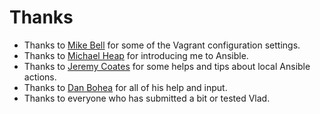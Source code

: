 # Thanks

- Thanks to [Mike Bell](http://mikebell.io/) for some of the Vagrant configuration settings.
- Thanks to [Michael Heap](http://michaelheap.com/) for introducing me to Ansible.
- Thanks to [Jeremy Coates](http://www.twitter.com/phpcodemonkey) for some helps and tips about local Ansible actions.
- Thanks to [Dan Bohea](http://www.twitter.com/dan_bohea) for all of his help and input.
- Thanks to everyone who has submitted a bit or tested Vlad.